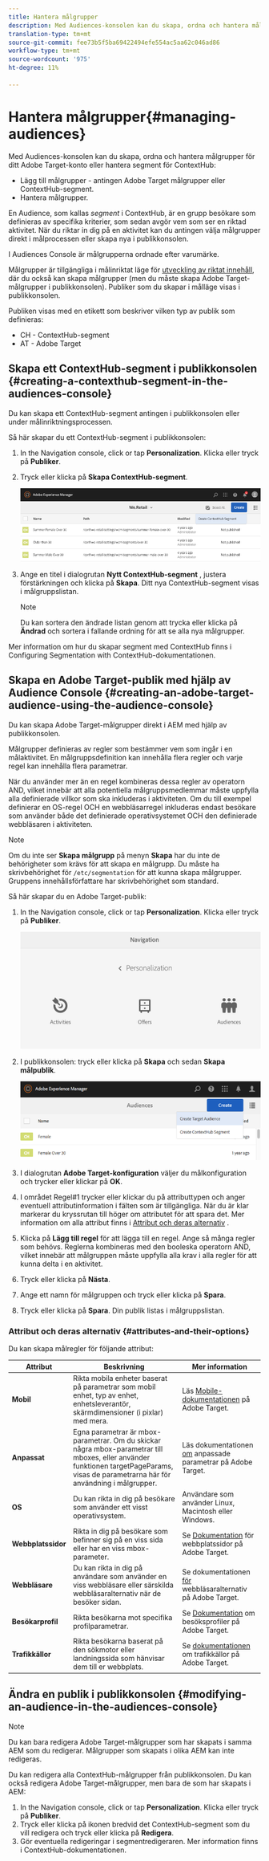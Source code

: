 ```yaml
---
title: Hantera målgrupper
description: Med Audiences-konsolen kan du skapa, ordna och hantera målgrupper för ditt Adobe Target-konto eller hantera segment för ContextHub
translation-type: tm+mt
source-git-commit: fee73b5f5ba69422494efe554ac5aa62c046ad86
workflow-type: tm+mt
source-wordcount: '975'
ht-degree: 11%

---
```



# Hantera målgrupper{#managing-audiences}

Med Audiences-konsolen kan du skapa, ordna och hantera målgrupper för ditt Adobe Target-konto eller hantera segment för ContextHub:

* Lägg till målgrupper - antingen Adobe Target målgrupper eller ContextHub-segment.
* Hantera målgrupper.

En Audience, som kallas *segment* i ContextHub, är en grupp besökare som definieras av specifika kriterier, som sedan avgör vem som ser en riktad aktivitet. När du riktar in dig på en aktivitet kan du antingen välja målgrupper direkt i målprocessen eller skapa nya i publikkonsolen.

I Audiences Console är målgrupperna ordnade efter varumärke.

Målgrupper är tillgängliga i målinriktat läge för [utveckling av riktat innehåll](/help/sites-cloud/authoring/personalization/targeted-content.md), där du också kan skapa målgrupper (men du måste skapa Adobe Target-målgrupper i publikkonsolen). Publiker som du skapar i målläge visas i publikkonsolen.

Publiken visas med en etikett som beskriver vilken typ av publik som definieras:

* CH - ContextHub-segment
* AT - Adobe Target

## Skapa ett ContextHub-segment i publikkonsolen {#creating-a-contexthub-segment-in-the-audiences-console}

Du kan skapa ett ContextHub-segment antingen i publikkonsolen eller under målinriktningsprocessen.

Så här skapar du ett ContextHub-segment i publikkonsolen:

1. In the Navigation console, click or tap **Personalization**. Klicka eller tryck på **Publiker**.
1. Tryck eller klicka på **Skapa ContextHub-segment**.

   ![Skapa ett segment](/help/sites-cloud/authoring/assets/audiences-create-segment.png)

1. Ange en titel i dialogrutan **Nytt ContextHub-segment** , justera förstärkningen och klicka på **Skapa**. Ditt nya ContextHub-segment visas i målgruppslistan.

   >[!NOTE]
   >
   >Du kan sortera den ändrade listan genom att trycka eller klicka på **Ändrad** och sortera i fallande ordning för att se alla nya målgrupper.

Mer information om hur du skapar segment med ContextHub finns i Configuring Segmentation with ContextHub-dokumentationen. <!--For further detail about creating segments using ContextHub, please see the [Configuring Segmentation with ContextHub](/help/sites-administering/segmentation.md) documentation.-->

## Skapa en Adobe Target-publik med hjälp av Audience Console {#creating-an-adobe-target-audience-using-the-audience-console}

Du kan skapa Adobe Target-målgrupper direkt i AEM med hjälp av publikkonsolen.

Målgrupper definieras av regler som bestämmer vem som ingår i en målaktivitet. En målgruppsdefinition kan innehålla flera regler och varje regel kan innehålla flera parametrar.

När du använder mer än en regel kombineras dessa regler av operatorn AND, vilket innebär att alla potentiella målgruppsmedlemmar måste uppfylla alla definierade villkor som ska inkluderas i aktiviteten. Om du till exempel definierar en OS-regel OCH en webbläsarregel inkluderas endast besökare som använder både det definierade operativsystemet OCH den definierade webbläsaren i aktiviteten.

>[!NOTE]
>
>Om du inte ser **Skapa målgrupp** på menyn **Skapa** har du inte de behörigheter som krävs för att skapa en målgrupp. Du måste ha skrivbehörighet för `/etc/segmentation` för att kunna skapa målgrupper. Gruppens innehållsförfattare har skrivbehörighet som standard.

Så här skapar du en Adobe Target-publik:

1. In the Navigation console, click or tap **Personalization**. Klicka eller tryck på **Publiker**.

   ![Navigera till målgrupper](/help/sites-cloud/authoring/assets/audiences-navigation.png)

1. I publikkonsolen: tryck eller klicka på **Skapa** och sedan **Skapa målpublik**.

   ![Skapa en målgrupp](/help/sites-cloud/authoring/assets/audiences-create-target.png)

1. I dialogrutan **Adobe Target-konfiguration** väljer du målkonfiguration och trycker eller klickar på **OK**.
1. I området Regel#1 trycker eller klickar du på attributtypen och anger eventuell attributinformation i fälten som är tillgängliga. När du är klar markerar du kryssrutan till höger om attributet för att spara det. Mer information om alla attribut finns i [Attribut och deras alternativ](#attributes-and-their-options) .
1. Klicka på **Lägg till regel** för att lägga till en regel. Ange så många regler som behövs. Reglerna kombineras med den booleska operatorn AND, vilket innebär att målgruppen måste uppfylla alla krav i alla regler för att kunna delta i en aktivitet.
1. Tryck eller klicka på **Nästa**.
1. Ange ett namn för målgruppen och tryck eller klicka på **Spara**.
1. Tryck eller klicka på **Spara**. Din publik listas i målgruppslistan.

### Attribut och deras alternativ {#attributes-and-their-options}

Du kan skapa målregler för följande attribut:

| **Attribut** | **Beskrivning** | **Mer information** |
|---|---|---|
| **Mobil** | Rikta mobila enheter baserat på parametrar som mobil enhet, typ av enhet, enhetsleverantör, skärmdimensioner (i pixlar) med mera. | Läs [Mobile-dokumentationen](https://docs.adobe.com/content/help/en/target/using/audiences/create-audiences/categories-audiences/mobile.html) på Adobe Target. |
| **Anpassat** | Egna parametrar är mbox-parametrar. Om du skickar några mbox-parametrar till mboxes, eller använder funktionen targetPageParams, visas de parametrarna här för användning i målgrupper. | Läs dokumentationen [om](https://docs.adobe.com/content/help/en/target/using/audiences/create-audiences/categories-audiences/custom-parameters.html) anpassade parametrar på Adobe Target. |
| **OS** | Du kan rikta in dig på besökare som använder ett visst operativsystem. | Användare som använder Linux, Macintosh eller Windows. |
| **Webbplatssidor** | Rikta in dig på besökare som befinner sig på en viss sida eller har en viss mbox-parameter. | Se [Dokumentation](https://docs.adobe.com/content/help/en/target/using/audiences/create-audiences/categories-audiences/site-pages.html) för webbplatssidor på Adobe Target. |
| **Webbläsare** | Du kan rikta in dig på användare som använder en viss webbläsare eller särskilda webbläsaralternativ när de besöker sidan. | Se dokumentationen [för](https://docs.adobe.com/help/en/target/using/audiences/create-audiences/categories-audiences/browser.html) webbläsaralternativ på Adobe Target. |
| **Besökarprofil** | Rikta besökarna mot specifika profilparametrar. | Se [Dokumentation](https://docs.adobe.com/content/help/en/target/using/audiences/visitor-profiles/visitor-profile.html) om besöksprofiler på Adobe Target. |
| **Trafikkällor** | Rikta besökarna baserat på den sökmotor eller landningssida som hänvisar dem till er webbplats. | Se [dokumentationen](https://docs.adobe.com/content/help/en/target/using/audiences/create-audiences/categories-audiences/traffic-sources.html) om trafikkällor på Adobe Target. |

## Ändra en publik i publikkonsolen {#modifying-an-audience-in-the-audiences-console}

>[!NOTE]
>
>Du kan bara redigera Adobe Target-målgrupper som har skapats i samma AEM som du redigerar. Målgrupper som skapats i olika AEM kan inte redigeras.

Du kan redigera alla ContextHub-målgrupper från publikkonsolen. Du kan också redigera Adobe Target-målgrupper, men bara de som har skapats i AEM:

1. In the Navigation console, click or tap **Personalization**. Klicka eller tryck på **Publiker**.
1. Tryck eller klicka på ikonen bredvid det ContextHub-segment som du vill redigera och tryck eller klicka på **Redigera**.
1. Gör eventuella redigeringar i segmentredigeraren. Mer information finns i ContextHub-dokumentationen. <!--See the [ContextHub](/help/sites-administering/contexthub-config.md) documentation for more information.-->
